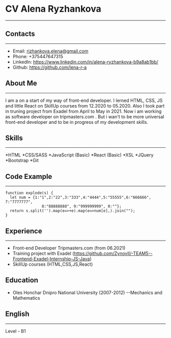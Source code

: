 # CV Alena Ryzhankova
---
## Contacts
---
* Email: rizhankova.elena@gmail.com
* Phone: +375447647315
* LinkedIn: https://www.linkedin.com/in/alena-ryzhankova-b9a8ab1bb/
* Github: https://github.com/lena-r-a
## About Me
---
I am a on a start of my way of front-end developer. I lerned HTML, CSS, JS and little React on SkillUp courses from 12.2020 to 05.2020. Also I took part in truning project from Exadel from April to May in 2021. Now i am working as software developer on tripmasters.com . But i wan't to be more universal front-end developer and to be in progress of my development skills.

## Skills
---
*HTML
*CSS/SASS
*JavaScript (Basic)
*React (Basic)
*XSL
*JQuery
*Bootstrap
*Git

Code Example
---
---
```
function explode(s) {
  let num = {1:"1",2:"22",3:"333",4:"4444",5:"55555",6:"666666", 7:"7777777", 
                8:"88888888", 9:"999999999", 0:""};
  return s.split('').map(e=>+e).map(e=>num[e],).join("");
}
```
## Experience
---
* Front-end Developer Tripmasters.com (from 06.2021)
* Training project with Exadel (https://github.com/ZynovII/-TEAM5--Frontend-Exadel-Internship-JS-Java)
* SkillUp courses (HTML,CSS,JS,React)

## Education

- Oles Honchar Dnipro National University (2007-2012)
--Mechanics and Mathematics
## English
---
Level - B1

